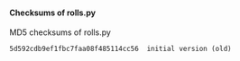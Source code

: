 #### Checksums of rolls.py

MD5 checksums of rolls.py

```
5d592cdb9ef1fbc7faa08f485114cc56  initial version (old)
```